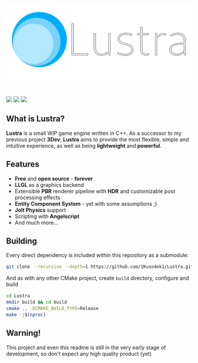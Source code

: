 <p align=center>
    <img src="resources/branding/logo.png" alt="Logo" width=1000px>
</p>

#

![](https://img.shields.io/badge/language-C++-green)
![](https://img.shields.io/github/license/1Kuso4ek1/Lustra)
![](https://img.shields.io/github/issues/1Kuso4ek1/Lustra)

## What is Lustra?
**Lustra** is a small WIP game engine written in C++. As a successor to my previous project **3Dev**, **Lustra** aims to provide the most flexible, simple and intuitive experience, as well as being **lightweight** and **powerful**.

## Features
- **Free** and **open source** - **forever**
- **LLGL** as a graphics backend
- Extensible **PBR** renderer pipeline with **HDR** and customizable post processing effects
- **Entity Component System** - yet with some assumptions ;)
- **Jolt Physics** support
- Scripting with **Angelscript**
- And much more...

## Building
Every direct dependency is included within this repository as a submodule:
```bash
git clone --recursive --depth=1 https://github.com/1Kuso4ek1/Lustra.git
```
And as with any other CMake project, create `build` directory, configure and build
```bash
cd Lustra
mkdir build && cd build
cmake .. -DCMAKE_BUILD_TYPE=Release
make -j$(nproc)
```

## Warning!
This project and even this readme is still in the very early stage of development, so don't expect any high quality product (yet)